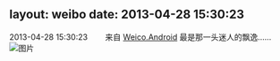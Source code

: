 layout: weibo
date: 2013-04-28 15:30:23
---
2013-04-28 15:30:23  &nbsp;&nbsp;&nbsp;&nbsp;&nbsp;&nbsp; 来自 <a href="http://app.weibo.com/t/feed/l4RWD" rel="nofollow">Weico.Android</a>
最是那一头迷人的飘逸…… ​​​
![图片](https://ww3.sinaimg.cn/large/6d2a6003jw1e45d31v0bpj20zr0ntq4t.jpg)
